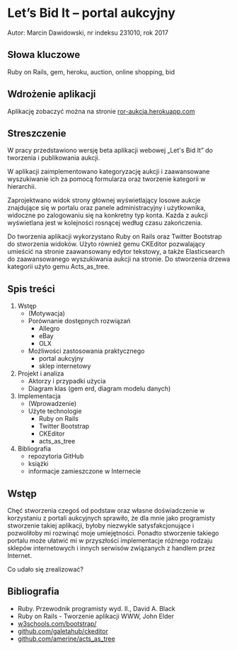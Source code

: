 # Let’s Bid It – portal aukcyjny

Autor: Marcin Dawidowski, nr indeksu 231010, rok 2017

## Słowa kluczowe

Ruby on Rails, gem, heroku, auction, online shopping, bid

## Wdrożenie aplikacji

Aplikację zobaczyć można na stronie [ror-aukcja.herokuapp.com](http://ror-aukcja.herokuapp.com)

## Streszczenie

W pracy przedstawiono wersję beta aplikacji webowej „Let's Bid It” do tworzenia i publikowania aukcji. 

W aplikacji zaimplementowano kategoryzację aukcji i zaawansowane wyszukiwanie ich za pomocą formularza oraz tworzenie kategorii w hierarchii.

Zaprojektwano widok strony głównej wyświetlający losowe aukcje znajdujące się w portalu oraz panele administracyjny i użytkownika, widoczne po zalogowaniu się na konkretny typ konta. Każda z aukcji wyświetlana jest w kolejności rosnącej według czasu zakończenia. 

Do tworzenia aplikacji wykorzystano Ruby on Rails oraz Twitter Bootstrap do stworzenia widoków. Użyto również gemu CKEditor pozwalający umieścić na stronie zaawansowany edytor tekstowy, a także Elasticsearch do zaawansowanego wyszukiwania aukcji na stronie. Do stworzenia drzewa kategorii użyto gemu Acts_as_tree.
## Spis treści

1. Wstęp
   * (Motywacja)
   * Porównanie dostępnych rozwiązań
     + Allegro
     + eBay
     + OLX
   * Możliwości zastosowania praktycznego
     + portal aukcyjny
     + sklep internetowy
2. Projekt i analiza
   * Aktorzy i przypadki użycia
   * Diagram klas (gem erd, diagram modelu danych)
3. Implementacja
   * (Wprowadzenie)
   * Użyte technologie
     + Ruby on Rails
     + Twitter Bootstrap
     + CKEditor
     + acts_as_tree
4. Bibliografia
   * repozytoria GitHub
   * książki
   * informacje zamieszczone w Internecie

## Wstęp

Chęć stworzenia czegoś od podstaw oraz własne doświadczenie w korzystaniu z portali aukcyjnych sprawiło, że dla mnie jako programisty stworzenie takiej aplikacji, byłoby niezwykle satysfakcjonujące i pozwoliłoby mi rozwinąć moje umiejętności. Ponadto stworzenie takiego portalu może ułatwić mi w przyszłości implementacje różnego rodzaju sklepów internetowych i innych serwisów związanych z handlem przez Internet.

Co udało się zrealizować?

## Bibliografia

- Ruby. Przewodnik programisty wyd. II., David A. Black
- Ruby on Rails - Tworzenie aplikacji WWW, John Elder
- [w3schools.com/bootstrap/](https://www.w3schools.com/bootstrap/)
- [github.com/galetahub/ckeditor](https://github.com/galetahub/ckeditor)
- [github.com/amerine/acts_as_tree](https://github.com/amerine/acts_as_tree)
